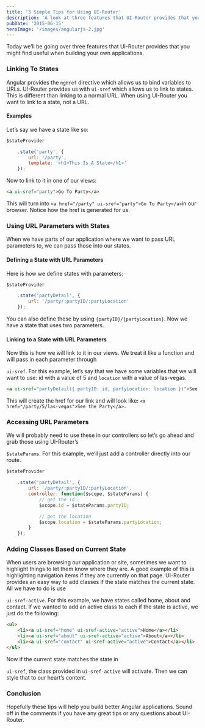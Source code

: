 ```yaml
---
title: '3 Simple Tips for Using UI-Router'
description: 'A look at three features that UI-Router provides that you might find useful when building your own applications.'
pubDate: '2015-06-15'
heroImage: '/images/angularjs-2.jpg'
---
```


Today we’ll be going over three features that UI-Router provides that you might find useful when building your own applications.

### Linking To States
Angular provides the `ngHref` directive which allows us to bind variables to URLs. UI-Router provides us with `ui-sref` which allows us to link to states. This is different than linking to a normal URL. When using UI-Router you want to link to a state, not a URL.

#### Examples
Let’s say we have a state like so:

```javascript
$stateProvider

    .state('party', {
        url: '/party',
        template: '<h1>This Is A State</h1>'
    });
```

Now to link to it in one of our views:

```html
<a ui-sref="party">Go To Party</a>
```

This will turn into `<a href="/party" ui-sref="party">Go To Party</a>`in our browser. Notice how the href is generated for us.

### Using URL Parameters with States
When we have parts of our application where we want to pass URL parameters to, we can pass those into our states.

#### Defining a State with URL Parameters
Here is how we define states with parameters:

```javascript
$stateProvider

    .state('partyDetail', {
        url: '/party/:partyID/:partyLocation'
    });
```

You can also define these by using `{partyID}/{partyLocation}`. Now we have a state that uses two parameters.

#### Linking to a State with URL Parameters
Now this is how we will link to it in our views. We treat it like a function and will pass in each parameter through

`ui-sref`. For this example, let’s say that we have some variables that we will want to use: id with a value of 5 and `location` with a value of las-vegas.

```html
<a ui-sref="partyDetail({ partyID: id, partyLocation: location })">See the Party</a>
```

This will create the href for our link and will look like: `<a href="/party/5/las-vegas">See the Party</a>.`

### Accessing URL Parameters
We will probably need to use these in our controllers so let’s go ahead and grab those using UI-Router’s

`$stateParams`. For this example, we’ll just add a controller directly into our route.

```javascript
$stateProvider

    .state('partyDetail', {
        url: '/party/:partyID/:partyLocation',
        controller: function($scope, $stateParams) {
            // get the id
            $scope.id = $stateParams.partyID;

            // get the location
            $scope.location = $stateParams.partyLocation;   
        }
    });
```

### Adding Classes Based on Current State
When users are browsing our application or site, sometimes we want to highlight things to let them know where they are. A good example of this is highlighting navigation items if they are currently on that page. UI-Router provides an easy way to add classes if the state matches the current state. All we have to do is use

`ui-sref-active`. For this example, we have states called home, about and contact. If we wanted to add an active class to each if the state is active, we just do the following:

```html
<ul>
    <li><a ui-sref="home" ui-sref-active="active">Home</a></li>
    <li><a ui-sref="about" ui-sref-active="active">About</a></li>
    <li><a ui-sref="contact" ui-sref-active="active">Contact</a></li>
</ul>
```

Now if the current state matches the state in

`ui-sref`, the class provided in `ui-sref-active` will activate. Then we can style that to our heart’s content.

### Conclusion
Hopefully these tips will help you build better Angular applications. Sound off in the comments if you have any great tips or any questions about UI-Router.

